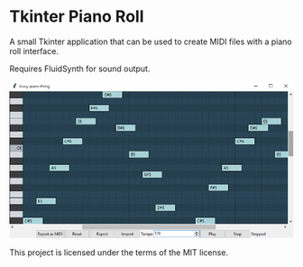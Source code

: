 # Tkinter Piano Roll

A small Tkinter application that can be used to create MIDI files with a piano roll interface.

Requires FluidSynth for sound output.

<p align="center">
    <img src="https://raw.githubusercontent.com/ScottehMax/piano-tool/main/assets/screenshot.png" alt="Screenshot"/>
</p>

This project is licensed under the terms of the MIT license.